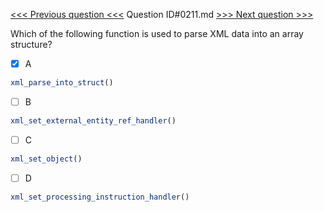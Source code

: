 [<<< Previous question <<<](0210.md)  Question ID#0211.md  [>>> Next question >>>](0212.md) 

Which of the following function is used to parse XML data into an array structure?

- [x] A
```php
xml_parse_into_struct()
```

- [ ] B
```php
xml_set_external_entity_ref_handler()
```

- [ ] C
```php
xml_set_object()
```

- [ ] D
```php
xml_set_processing_instruction_handler()
```

